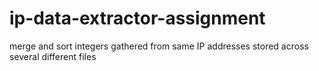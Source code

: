 # ip-data-extractor-assignment
merge and sort integers gathered from same IP addresses stored across several different files

